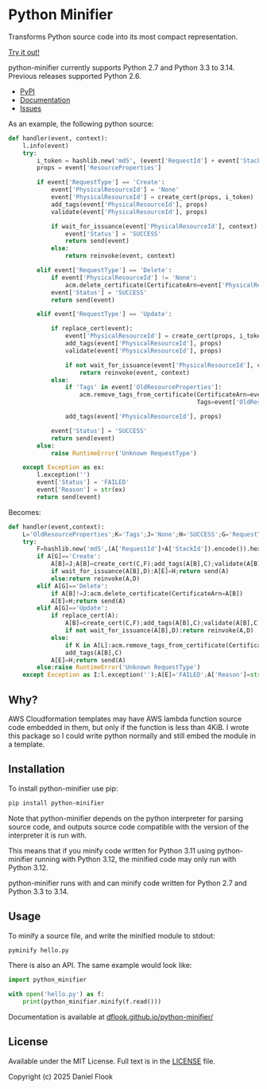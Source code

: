 # Python Minifier

Transforms Python source code into its most compact representation.

[Try it out!](https://python-minifier.com)

python-minifier currently supports Python 2.7 and Python 3.3 to 3.14. Previous releases supported Python 2.6.

* [PyPI](https://pypi.org/project/python-minifier/)
* [Documentation](https://dflook.github.io/python-minifier/)
* [Issues](https://github.com/dflook/python-minifier/issues)

As an example, the following python source:

```python
def handler(event, context):
    l.info(event)
    try:
        i_token = hashlib.new('md5', (event['RequestId'] + event['StackId']).encode()).hexdigest()
        props = event['ResourceProperties']

        if event['RequestType'] == 'Create':
            event['PhysicalResourceId'] = 'None'
            event['PhysicalResourceId'] = create_cert(props, i_token)
            add_tags(event['PhysicalResourceId'], props)
            validate(event['PhysicalResourceId'], props)

            if wait_for_issuance(event['PhysicalResourceId'], context):
                event['Status'] = 'SUCCESS'
                return send(event)
            else:
                return reinvoke(event, context)

        elif event['RequestType'] == 'Delete':
            if event['PhysicalResourceId'] != 'None':
                acm.delete_certificate(CertificateArn=event['PhysicalResourceId'])
            event['Status'] = 'SUCCESS'
            return send(event)

        elif event['RequestType'] == 'Update':

            if replace_cert(event):
                event['PhysicalResourceId'] = create_cert(props, i_token)
                add_tags(event['PhysicalResourceId'], props)
                validate(event['PhysicalResourceId'], props)

                if not wait_for_issuance(event['PhysicalResourceId'], context):
                    return reinvoke(event, context)
            else:
                if 'Tags' in event['OldResourceProperties']:
                    acm.remove_tags_from_certificate(CertificateArn=event['PhysicalResourceId'],
                                                     Tags=event['OldResourceProperties']['Tags'])

                add_tags(event['PhysicalResourceId'], props)

            event['Status'] = 'SUCCESS'
            return send(event)
        else:
            raise RuntimeError('Unknown RequestType')

    except Exception as ex:
        l.exception('')
        event['Status'] = 'FAILED'
        event['Reason'] = str(ex)
        return send(event)
```

Becomes:

```python
def handler(event,context):
    L='OldResourceProperties';K='Tags';J='None';H='SUCCESS';G='RequestType';E='Status';D=context;B='PhysicalResourceId';A=event;l.info(A)
    try:
        F=hashlib.new('md5',(A['RequestId']+A['StackId']).encode()).hexdigest();C=A['ResourceProperties']
        if A[G]=='Create':
            A[B]=J;A[B]=create_cert(C,F);add_tags(A[B],C);validate(A[B],C)
            if wait_for_issuance(A[B],D):A[E]=H;return send(A)
            else:return reinvoke(A,D)
        elif A[G]=='Delete':
            if A[B]!=J:acm.delete_certificate(CertificateArn=A[B])
            A[E]=H;return send(A)
        elif A[G]=='Update':
            if replace_cert(A):
                A[B]=create_cert(C,F);add_tags(A[B],C);validate(A[B],C)
                if not wait_for_issuance(A[B],D):return reinvoke(A,D)
            else:
                if K in A[L]:acm.remove_tags_from_certificate(CertificateArn=A[B],Tags=A[L][K])
                add_tags(A[B],C)
            A[E]=H;return send(A)
        else:raise RuntimeError('Unknown RequestType')
    except Exception as I:l.exception('');A[E]='FAILED';A['Reason']=str(I);return send(A)
```

## Why?

AWS Cloudformation templates may have AWS lambda function source code embedded in them, but only if the function is less
than 4KiB. I wrote this package so I could write python normally and still embed the module in a template.

## Installation

To install python-minifier use pip:

```bash
pip install python-minifier
```

Note that python-minifier depends on the python interpreter for parsing source code,
and outputs source code compatible with the version of the interpreter it is run with.

This means that if you minify code written for Python 3.11 using python-minifier running with Python 3.12,
the minified code may only run with Python 3.12.

python-minifier runs with and can minify code written for Python 2.7 and Python 3.3 to 3.14.

## Usage

To minify a source file, and write the minified module to stdout:

```bash
pyminify hello.py
```

There is also an API. The same example would look like:

```python
import python_minifier

with open('hello.py') as f:
    print(python_minifier.minify(f.read()))
```

Documentation is available at [dflook.github.io/python-minifier/](https://dflook.github.io/python-minifier/)

## License

Available under the MIT License. Full text is in the [LICENSE](LICENSE) file.

Copyright (c) 2025 Daniel Flook
